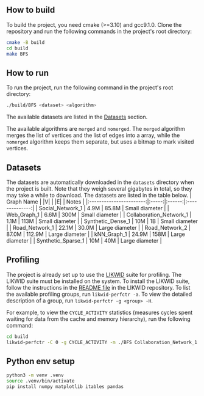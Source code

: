 ## How to build
To build the project, you need cmake (>=3.10) and gcc9.1.0. Clone the repository and run the following commands in the project's root directory:
```bash
cmake -B build
cd build
make BFS
```

## How to run
To run the project, run the following command in the project's root directory:
```bash
./build/BFS <dataset> <algorithm>
```
The available datasets are listed in the [Datasets](#datasets) section.

The available algorithms are `merged` and `nomerged`. The `merged` algorithm merges the list of vertices and the list of edges into a array, while the `nomerged` algorithm keeps them separate, but uses a bitmap to mark visited vertices.

## Datasets
The datasets are automatically downloaded in the `datasets` directory when the project is built. Note that they weigh several gigabytes in total, so they may take a while to download. The datasets are listed in the table below.
|        Graph Name       | \|V\| |  \|E\| |      Notes     |
|:-----------------------:|:-----:|:------:|:--------------:|
| Social_Network_1        | 4.9M  | 85.8M  | Small diameter |
| Web_Graph_1             | 6.6M  | 300M   | Small diameter |
| Collaboration_Network_1 | 1.1M  | 113M   | Small diameter |
| Synthetic_Dense_1       | 10M   | 1B     | Small diameter |
| Road_Network_1          | 22.1M | 30.0M  | Large diameter |
| Road_Network_2          | 87.0M | 112.9M | Large diameter |
| kNN_Graph_1             | 24.9M | 158M   | Large diameter |
| Synthetic_Sparse_1      | 10M   | 40M    | Large diameter |

## Profiling
The project is already set up to use the [LIKWID](https://github.com/RRZE-HPC/likwid) suite for profiling. The LIKWID suite must be installed on the system. To install the LIKWID suite, follow the instructions in the [README file](https://github.com/RRZE-HPC/likwid?tab=readme-ov-file#download-build-and-install) in the LIKWID repository. To list the available profiling groups, run `likwid-perfctr -a`. To view the detailed description of a group, run `likwid-perfctr -g <group> -H`.

For example, to view the `CYCLE_ACTIVITY` statistics (measures cycles spent waiting for data from the cache and memory hierarchy), run the following command:
```bash
cd build
likwid-perfctr -C 0 -g CYCLE_ACTIVITY -m ./BFS Collaboration_Network_1 merged
```


## Python env setup

```bash
python3 -m venv .venv
source .venv/bin/activate
pip install numpy matplotlib itables pandas
```

